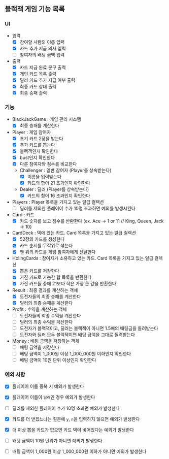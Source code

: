 ## 블랙잭 게임 기능 목록
### UI
- 입력
  - [x] 참여할 사람의 이름 입력
  - [x] 카드 추가 지급 의사 입력
  - [ ] 참여자의 배팅 금액 입력

- 출력
  - [x] 카드 지급 완료 문구 출력
  - [x] 개인 카드 목록 출력
  - [x] 딜러 카드 추가 지급 여부 출력
  - [x] 최종 카드 상태 출력
  - [x] 최종 승패 출력

### 기능
- BlackJackGame : 게임 관리 시스템
  - [x] 최종 승패를 계산한다

- Player : 게임 참여자
  - [x] 초기 카드 2장을 받는다
  - [x] 추가 카드를 뽑는다
  - [x] 블랙잭인지 확인한다
  - [x] bust인지 확인한다
  - [x] 다른 참여자와 점수를 비교한다
  - Challenger : 일반 참여자 (Player를 상속받는다)
    - [x] 이름을 입력받는다
    - [x] 카드의 합이 21 초과인지 확인한다
  - Dealer : 딜러 (Player를 상속받는다)
    - [x] 카드의 합이 16 초과인지 확인한다

- Players : Player 목록을 가지고 있는 일급 컬렉션
  - [ ] 딜러를 제외한 플레이어 수가 10명 초과하면 예외를 발생시킨다

- Card : 카드
  - [x] 카드 숫자를 보고 점수를 반환한다 (ex. Ace -> 1 or 11 // King, Queen, Jack -> 10)

- CardDeck : 덱에 있는 카드. Card 목록을 가지고 있는 일급 컬렉션
  - [x] 52장의 카드를 생성한다
  - [x] 카드 순서를 무작위로 섞는다
  - [x] 맨 위의 카드를 게임 참여자에게 전달한다

- HolingCards : 참여자가 소유하고 있는 카드. Card 목록을 가지고 있는 일급 컬렉션
  - [x] 뽑은 카드를 저장한다
  - [x] 가진 카드로 가능한 합 목록을 반환한다
  - [x] 가진 카드들 중에 21보다 작은 가장 큰 값을 반환한다

- Result : 최종 결과를 계산하는 객체
  - [x] 도전자들의 최종 승패를 계산한다
  - [x] 딜러의 최종 승패를 계산한다

- Profit : 수익을 계산하는 객체
  - [ ] 도전자들의 최종 수익을 계산한다
  - [ ] 딜러의 최종 수익을 계산한다
  - [ ] 도전자가 블랙잭이고, 딜러는 블랙잭이 아니면 1.5배의 배팅금을 돌려받는다
  - [ ] 도전자와 딜러 모두 블랙잭이면 배팅 금액을 그대로 돌려받는다

- Money : 배팅 금액을 저장하는 객체
  - [ ] 배팅 금액을 저장한다
  - [ ] 배팅 금액이 1_000원 이상 1_000_000원 이하인지 확인한다
  - [ ] 배팅 금액이 10원 단위 이상인지 확인한다

### 예외 사항
- [x] 플레이어 이름 중복 시 예외가 발생한다
- [x] 플레이어 이름이 `딜러`인 경우 예외가 발생한다
- [ ] 딜러를 제외한 플레이어 수가 10명 초과면 예외가 발생한다

- [x] 카드를 더 받겠느냐는 질문에 `y`, `n`을 입력하지 않으면 예외가 발생한다
- [x] 더 이상 뽑을 카드가 없으면 카드 덱이 비어있다는 예외가 발생한다

- [ ] 배팅 금액이 10원 단위가 아니면 예외가 발생한다
- [ ] 배팅 금액이 1_000원 이상 1_000_000원 이하가 아니면 예외가 발생한다
